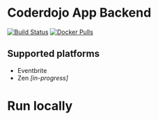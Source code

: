 # Coderdojo App Backend

[![Build Status](https://travis-ci.org/GaruGaru/coderdojo-app-backend.svg?branch=master)](https://travis-ci.org/GaruGaru/coderdojo-app-backend)
[![Docker Pulls](https://img.shields.io/docker/pulls/garugaru/coderdojo-app-backend.svg)](https://hub.docker.com/r/garugaru/coderdojo-app-backend/)



## Supported platforms 

- Eventbrite 
- Zen *[in-progress]*
 
 
# Run locally 



